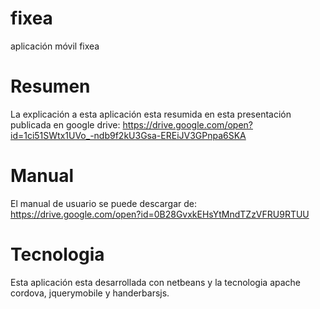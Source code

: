 # fixea
aplicación móvil fixea

# Resumen
La explicación a esta aplicación esta resumida en esta presentación publicada en google drive:
https://drive.google.com/open?id=1ci51SWtx1UVo_-ndb9f2kU3Gsa-EREiJV3GPnpa6SKA

# Manual
El manual de usuario se puede descargar de:
https://drive.google.com/open?id=0B28GvxkEHsYtMndTZzVFRU9RTUU

# Tecnologia
Esta aplicación esta desarrollada con netbeans y la tecnologia apache cordova, jquerymobile y handerbarsjs.

